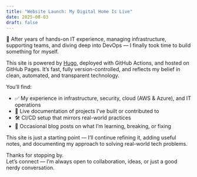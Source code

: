 ```yaml
---
title: "Website Launch: My Digital Home Is Live"
date: 2025-08-03
draft: false
---
```


🚀 After years of hands-on IT experience, managing infrastructure, supporting teams, and diving deep into DevOps — I finally took time to build something for myself.<!--more-->

This site is powered by [Hugo](https://gohugo.io), deployed with GitHub Actions, and hosted on GitHub Pages. It’s fast, fully version-controlled, and reflects my belief in clean, automated, and transparent technology.

You’ll find:
- ✅ My experience in infrastructure, security, cloud (AWS & Azure), and IT operations
- 🔄 Live documentation of projects I’ve built or contributed to
- 🛠 CI/CD setup that mirrors real-world practices
- 🧩 Occasional blog posts on what I’m learning, breaking, or fixing

This site is just a starting point — I’ll continue refining it, adding useful notes, and documenting my approach to solving real-world tech problems.

Thanks for stopping by.  
Let’s connect — I’m always open to collaboration, ideas, or just a good nerdy conversation.
